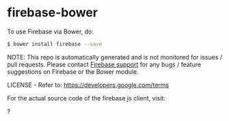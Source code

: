 # firebase-bower

To use Firebase via Bower, do:

```bash
$ bower install firebase --save
```

NOTE: This repo is automatically generated and is not monitored for issues /
pull requests. Please contact [Firebase support](https://firebase.google.com/support/)
for any bugs / feature suggestions on Firebase or the Bower module.

LICENSE - Refer to: https://developers.google.com/terms

For the actual source code of the firebase js client, visit:

?
